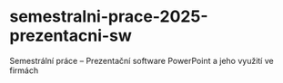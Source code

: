 # semestralni-prace-2025-prezentacni-sw
Semestrální práce – Prezentační software PowerPoint a jeho využití ve firmách
